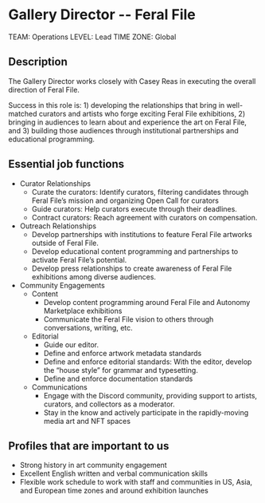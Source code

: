 # Gallery Director -- Feral File

TEAM: Operations
LEVEL: Lead
TIME ZONE: Global

## Description
The Gallery Director works closely with Casey Reas in executing the overall direction of Feral File.

Success in this role is: 1) developing the relationships that bring in well-matched curators and artists who forge exciting Feral File exhibitions, 2) bringing in audiences to learn about and experience the art on Feral File, and 3) building those audiences through institutional partnerships and educational programming.

## Essential job functions
- Curator Relationships
  - Curate the curators: Identify curators, filtering candidates through Feral File’s mission and organizing Open Call for curators
  - Guide curators: Help curators execute through their deadlines.
  - Contract curators: Reach agreement with curators on compensation.
- Outreach Relationships
  - Develop partnerships with institutions to feature Feral File artworks outside of Feral File.
  - Develop educational content programming and partnerships to activate Feral File’s potential.
  - Develop press relationships to create awareness of Feral File exhibitions among diverse audiences.
- Community Engagements
  - Content
    - Develop content programming around Feral File and Autonomy Marketplace exhibitions
    - Communicate the Feral File vision to others through conversations, writing, etc. 
  - Editorial
    - Guide our editor.
    - Define and enforce artwork metadata standards
    - Define and enforce editorial standards: With the editor, develop the “house style” for grammar and typesetting.
    - Define and enforce documentation standards
  - Communications
    - Engage with the Discord community, providing support to artists, curators, and collectors as a moderator.
    - Stay in the know and actively participate in the rapidly-moving media art and NFT spaces


## Profiles that are important to us
- Strong history in art community engagement
- Excellent English written and verbal communication skills
- Flexible work schedule to work with staff and communities in US, Asia, and European time zones and around exhibition launches

